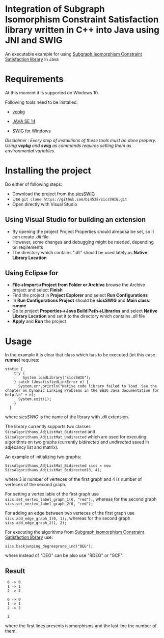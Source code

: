 # Integration of Subgraph Isomorphism Constraint Satisfaction library written in C++ into Java using JNI and SWIG
An executable example for using [Subgraph Isomorphism Constraint Satisfaction library](https://git.sr.ht/~xnevs/sics) in Java 

# Requirements
At this moment it is supported on Windows 10.

Following tools need to be installed:

- [vcpkg](https://vcpkg.io/en/index.html)

- [JAVA SE 14](https://www.oracle.com/java/technologies/javase/jdk14-archive-downloads.html)

- [SWIG for Windows](http://www.swig.org/Doc1.3/Windows.html) 

*Disclaimer : Every step of installtions of these tools must bo done propery. Using **vcpkg** and **swig** as commands requires setting them as environmental variables.*

# Installing the project
Do either of following steps:
- Download the project from the [sicsSWIG](https://github.com/bi4528/sicsSWIG)
- Use `git clone https://github.com/bi4528/sicsSWIG.git`
- Open directly with Visual Studio

## Using Visual Studio for building an extension 
- By opening the project Project Properties should alreadsa be set, so it can create *.dll* file
- However, some changes and debugging might be needed, depending on reqirements
- The directory which contains ".dll" should be used lately as **Native Library Location**

## Using Eclipse for 
- **File->Import->Project from Folder or Archive** browse the Archive project and select **Finish**
- Find the project in **Project Explorer** and select **Run Configurations**
- In **Run Configurations** **Project** should be **sicsSWIG** and **Main class**: **runme**
- Go to project **Properties->Java Build Path->Libraries** and select **Native Library Location** and set it to the directory which contains *.dll* file
- **Apply** and **Run** the project

# Usage
In the example it is clear that class which has to be executed (int this case **runme**) requires:

    static {
	    try {
	        System.loadLibrary("sicsSWIG");
	    } catch (UnsatisfiedLinkError e) {
	      System.err.println("Native code library failed to load. See the chapter on Dynamic Linking Problems in the SWIG Java documentation for help.\n" + e);
	      System.exit(1);
	    }
	  }
    
where *sicsSWIG* is the name of the library with *.dll* extension.

The library currently supports two classes `SicsAlgorithams_AdjListMat_Bidirected` and `SicsAlgorithams_AdjListMat_Undirected` which are used for executing algorithms 
on two graphs (currently *bidirected* and *undirected* saved in adjecancy list and matrix). 

An example of initializing two graphs:

    SicsAlgorithams_AdjListMat_Bidirected sics = new SicsAlgorithams_AdjListMat_Bidirected(3, 4);
    
where 3 is number of verteces of the first graph and 4 is number of verteces of the second graph.

For setting a vertex lable of the first graph use `sics.set_vertex_label_graph_1(0, "red");`, whereas for the second graph  `sics.set_vertex_label_graph_2(0, "red");`

For adding an edge between two verteces of the first graph use `sics.add_edge_graph_1(0, 1);`, whereas for the second graph  `sics.add_edge_graph_2(1, 2);`

For executing the algorithms from [Subgraph Isomorphism Constraint Satisfaction library](https://git.sr.ht/~xnevs/sics) use:

    sics.backjumping_degreeprune_ind("DEG");
    
where instead of "DEG" can be also use "RDEG" or "GCF".
 ## Result
     0 -> 0
     1 -> 1
     2 -> 2

     0 -> 0
     1 -> 1
     2 -> 3

     2
where the first lines presents isomorphisms and the last line the number of them.
